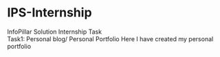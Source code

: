 # IPS-Internship
InfoPillar Solution Internship Task   
Task1: Personal blog/ Personal Portfolio
Here I have created my personal portfolio 

